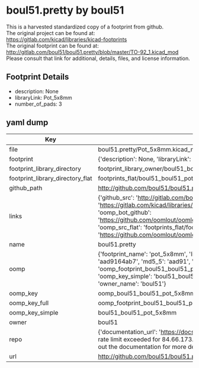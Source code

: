 # boul51.pretty by boul51  
This is a harvested standardized copy of a footprint from github.  
The original project can be found at:  
https://gitlab.com/kicad/libraries/kicad-footprints  
The original footprint can be found at:
http://gitlab.com/boul51/boul51.pretty/blob/master/TO-92_1.kicad_mod
Please consult that link for additional, details, files, and license information.  
## Footprint Details
* description: None  
* libraryLink: Pot_5x8mm  
* number_of_pads: 3  
## yaml dump  
| Key | Value |  
| --- | --- |  
| file | boul51.pretty/Pot_5x8mm.kicad_mod |  
| footprint | {'description': None, 'libraryLink': 'Pot_5x8mm', 'number_of_pads': 3} |  
| footprint_library_directory | footprint_library_owner/boul51_boul51.pretty |  
| footprint_library_directory_flat | footprints_flat/boul51_boul51_pot_5x8mm/working |  
| github_path | http://github.com/boul51/boul51.pretty/blob/master/Pot_5x8mm.kicad_mod |  
| links | {'github_src': 'http://gitlab.com/boul51/boul51.pretty/blob/master/TO-92_1.kicad_mod', 'github_src_repo': 'https://gitlab.com/kicad/libraries/kicad-footprints', 'oomp_bot': 'footprints/boul51_boul51_pot_5x8mm/working', 'oomp_bot_github': 'https://github.com/oomlout/oomlout_oomp_footprint_bot/tree/main/footprints/boul51_boul51_pot_5x8mm/working', 'oomp_src_flat': 'footprints_flat/footprints_flat/boul51_boul51_pot_5x8mm/working', 'oomp_src_flat_github': 'https://github.com/oomlout/oomlout_oomp_footprint_src/tree/main/footprints_flat/boul51_boul51_pot_5x8mm/working'} |  
| name | boul51.pretty |  
| oomp | {'footprint_name': 'pot_5x8mm', 'library_name': 'boul51', 'md5': 'aad9164ab734986c7384a38501df7107', 'md5_10': 'aad9164ab7', 'md5_5': 'aad91', 'md5_6': 'aad916', 'oomp_key': 'oomp_boul51_boul51_pot_5x8mm', 'oomp_key_extra': 'oomp_footprint_boul51_boul51_pot_5x8mm', 'oomp_key_full': 'oomp_footprint_boul51_boul51_pot_5x8mm_aad916', 'oomp_key_simple': 'boul51_boul51_pot_5x8mm', 'original_filename': 'boul51.pretty/Pot_5x8mm.kicad_mod', 'owner_name': 'boul51'} |  
| oomp_key | oomp_boul51_boul51_pot_5x8mm |  
| oomp_key_full | oomp_footprint_boul51_boul51_pot_5x8mm |  
| oomp_key_simple | boul51_boul51_pot_5x8mm |  
| owner | boul51 |  
| repo | {'documentation_url': 'https://docs.github.com/rest/overview/resources-in-the-rest-api#rate-limiting', 'message': "API rate limit exceeded for 84.66.173.59. (But here's the good news: Authenticated requests get a higher rate limit. Check out the documentation for more details.)"} |  
| url | http://github.com/boul51/boul51.pretty |  

